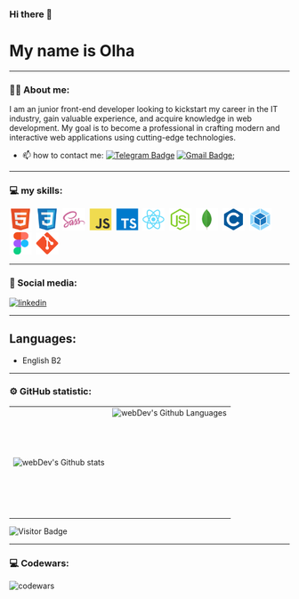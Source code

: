 ### Hi there 👋
# My name is Olha

---

### :man_technologist: About me:
I am an junior front-end developer looking to kickstart my career in the IT industry, gain valuable experience, and acquire knowledge in web development. My goal is to become a professional in crafting modern and interactive web applications using cutting-edge technologies.

- :mailbox: how to contact me: [![Telegram Badge](https://img.shields.io/badge/-PopovaOlha-blue?style=flat&logo=Telegram&logoColor=white)](https://t.me/Popovaolga719) [![Gmail Badge](https://img.shields.io/badge/-Gmail-red?style=flat&logo=Gmail&logoColor=white)](mailto:popovaolga719@gmail.com@gmail.com);

---

### 💻 my skills:

<div>
  <img src="https://github.com/devicons/devicon/blob/master/icons/html5/html5-original.svg" title="html5" alt="html5" width="40" height="40"/>&nbsp
  <img src="https://github.com/devicons/devicon/blob/master/icons/css3/css3-original.svg" title="css" alt="css" width="40" height="40"/>&nbsp
  <img src="https://github.com/devicons/devicon/blob/master/icons/sass/sass-original.svg" title="sass/scss" alt="sass/scss" width="40" height="40"/>&nbsp;
  <img src="https://github.com/devicons/devicon/blob/master/icons/javascript/javascript-original.svg" title="javascript" alt="javascript" width="40" height="40"/>&nbsp
  <img src="https://github.com/devicons/devicon/blob/master/icons/typescript/typescript-original.svg" title="typescript" alt="typescript" width="40" height="40"/>&nbsp
  <img src="https://github.com/devicons/devicon/blob/master/icons/react/react-original.svg" title="reactjs" alt="reactjs" width="40" height="40"/>&nbsp
  <img src="https://github.com/devicons/devicon/blob/master/icons/nodejs/nodejs-original.svg" title="nodejs" alt="nodejs" width="40" height="40"/>&nbsp
  <img src="https://github.com/devicons/devicon/blob/master/icons/mongodb/mongodb-original.svg" title="mongodb" alt="mongodb" width="40" height="40"/>&nbsp;
  <img src="https://github.com/devicons/devicon/blob/master/icons/c/c-plain.svg" title="C" alt="C" width="40" height="40"/>&nbsp;
  <img src="https://github.com/devicons/devicon/blob/master/icons/webpack/webpack-original.svg" title="webpack" alt="webpack" width="40" height="40"/>&nbsp;
  <img src="https://github.com/devicons/devicon/blob/master/icons/figma/figma-original.svg" title="figma" alt="figma" width="40" height="40"/>&nbsp;
  <img src="https://github.com/devicons/devicon/blob/master/icons/git/git-original.svg" title="git" alt="git" width="40" height="40"/>&nbsp
  <!-- <img src="https://github.com/devicons/devicon/blob/master/icons/redux/redux-original.svg" title="redux" alt="redux" width="40" height="40"/>&nbsp; -->
</div>

---

### 🤝 Social media:

  <div id="badges">
    <a href="https://www.linkedin.com/in/olha-popova-%F0%9F%87%BA%F0%9F%87%A6-8235851b3/" target="_blank">
      <img src="https://cdn-icons-png.flaticon.com/512/2504/2504799.png" width="40" height="40" alt="linkedin" />
    </a>
    <!-- <a href="https://www.facebook.com/profile.php?id=100012228370356" target="_blank">
      <img src="![image](https://github.com/PopovaOlha/PopovaOlha/assets/111237128/3bc191ad-1336-4827-9bcb-0e7f2ee38fe5)
" width="40" height="40" alt="Facebook" />
    </a>
    <a href="https://www.instagram.com/_olha_popova/" target="_blank">
      <img src="![image](https://github.com/PopovaOlha/PopovaOlha/assets/111237128/bf0eadca-a4fb-4430-a4fd-21284444ed9a)
" width="40" height="40" alt="Instagram"/>
    </a> -->
  </div>

  ---

  ## Languages:
  - English B2
    
  ---

  ### ⚙️ GitHub statistic:

<table>
  <tr>
    <td>
      <img align="left" src="http://github-readme-streak-stats.herokuapp.com?user=PopovaOlha&theme=dark&background=000000" alt="webDev's Github stats" />
    </td>
    <td>
      <img height="195px" align="right" alt="webDev's Github Languages" src="https://github-readme-stats-sigma-five.vercel.app/api/top-langs/?username=PopovaOlha&layout=compact&theme=vision-friendly-dark" />
    </td>
  </tr>
</table>

![Visitor Badge](https://visitor-badge.laobi.icu/badge?page_id=popovaolha)

  ---

  ### 💻 Codewars:

![codewars](https://www.codewars.com/users/rsschool_55c81bf85cf2424d/badges/large)

